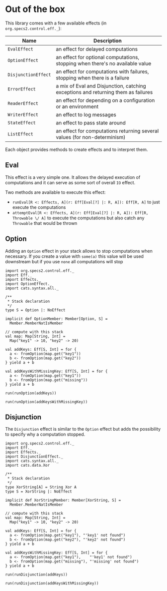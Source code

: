 # Out of the box

This library comes with a few available effects (in `org.specs2.control.eff._`):

 Name                | Description
 ------------------- | ---------- 
 `EvalEffect`        | an effect for delayed computations
 `OptionEffect`      | an effect for optional computations, stopping when there's no available value
 `DisjunctionEffect` | an effect for computations with failures, stopping when there is a failure
 `ErrorEffect`       | a mix of Eval and Disjunction, catching exceptions and returning them as failures
 `ReaderEffect`      | an effect for depending on a configuration or an environment
 `WriterEffect`      | an effect to log messages
 `StateEffect`       | an effect to pass state around
 `ListEffect`        | an effect for computations returning several values (for non-determinism)

Each object provides methods to create effects and to interpret them.

## Eval

This effect is a very simple one. It allows the delayed execution of computations and it can serve as some sort of overall `IO` effect.

Two methods are available to execute this effect: 

 - `runEval[R <: Effects, A](r: Eff[Eval[?] |: R, A]): Eff[R, A]` to just execute the computations
 - `attemptEval[R <: Effects, A](r: Eff[Eval[?] |: R, A]): Eff[R, Throwable \/ A]` to execute the computations but also catch any `Throwable` that would be thrown
  
## Option

Adding an `Option` effect in your stack allows to stop computations when necessary. 
If you create a value with `some(a)` this value will be used downstream but if you use `none` all computations will stop
```tut:silent
import org.specs2.control.eff._
import Eff._
import Effects._
import OptionEffect._
import cats.syntax.all._

/**
 * Stack declaration
 */
type S = Option |: NoEffect

implicit def OptionMember: Member[Option, S] =
  Member.MemberNatIsMember

// compute with this stack
val map: Map[String, Int] = 
  Map("key1" -> 10, "key2" -> 20) 

val addKeys: Eff[S, Int] = for {
  a <- fromOption(map.get("key1"))
  b <- fromOption(map.get("key2"))
} yield a + b

val addKeysWithMissingKey: Eff[S, Int] = for {
  a <- fromOption(map.get("key1"))
  b <- fromOption(map.get("missing"))
} yield a + b
```
```tut
run(runOption(addKeys))

run(runOption(addKeysWithMissingKey))
```

## Disjunction

The `Disjunction` effect is similar to the `Option` effect but adds the possibility to specify why a computation stopped.
```tut:silent
import org.specs2.control.eff._
import Eff._
import Effects._
import DisjunctionEffect._
import cats.syntax.all._
import cats.data.Xor

/**
 * Stack declaration
 */
type XorString[A] = String Xor A 
type S = XorString |: NoEffect

implicit def XorStringMember: Member[XorString, S] =
  Member.MemberNatIsMember

// compute with this stack
val map: Map[String, Int] = 
  Map("key1" -> 10, "key2" -> 20) 

val addKeys: Eff[S, Int] = for {
  a <- fromOption(map.get("key1"), "'key1' not found")
  b <- fromOption(map.get("key2"), "'key2' not found")
} yield a + b

val addKeysWithMissingKey: Eff[S, Int] = for {
  a <- fromOption(map.get("key1"),    "'key1' not found")
  b <- fromOption(map.get("missing"), "'missing' not found")
} yield a + b
```
```tut
run(runDisjunction(addKeys))

run(runDisjunction(addKeysWithMissingKey))
```